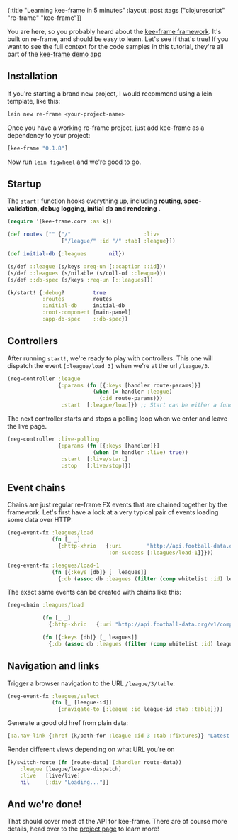 {:title "Learning kee-frame in 5 minutes"
 :layout :post
 :tags  ["clojurescript" "re-frame" "kee-frame"]}

You are here, so you probably heard about the [kee-frame framework](https://github.com/ingesolvoll/kee-frame).
It's  built on re-frame, and should be easy to learn. Let's see if that's true! If you want to see the full context
for the code samples in this tutorial, they're all part of the [kee-frame demo app](https://github.com/ingesolvoll/kee-frame-sample)

## Installation

If you're starting a brand new project, I would recommend using a lein template, like this:

```clojure
lein new re-frame <your-project-name>
```

Once you have a working re-frame project, just add kee-frame as a dependency to your project:

```clojure
[kee-frame "0.1.8"]
```

Now run `lein figwheel` and we're good to go.

## Startup

The `start!` function hooks everything up, including **routing, spec-validation, debug logging, initial db and rendering** .

```clojure
(require '[kee-frame.core :as k])

(def routes ["" {"/"                       :live
                 ["/league/" :id "/" :tab] :league}])

(def initial-db {:leagues       nil})

(s/def ::league (s/keys :req-un [::caption ::id]))
(s/def ::leagues (s/nilable (s/coll-of ::league)))
(s/def ::db-spec (s/keys :req-un [::leagues]))

(k/start! {:debug?         true
           :routes         routes
           :initial-db     initial-db
           :root-component [main-panel]
           :app-db-spec    ::db-spec})
```

## Controllers

After running `start!`, we're ready to play with controllers. This one will dispatch the event `[:league/load 3]` when we're
at the url `/league/3`.

```clojure
(reg-controller :league
                {:params (fn [{:keys [handler route-params]}]
                           (when (= handler :league)
                             (:id route-params)))
                 :start  [:league/load]}) ;; Start can be either a function returning an event vector or just an event vector directly
```

The next controller starts and stops a polling loop when we enter and leave the live page.

```clojure
(reg-controller :live-polling
                {:params (fn [{:keys [handler]}]
                           (when (= handler :live) true))
                 :start  [:live/start]
                 :stop   [:live/stop]})
```

## Event chains

Chains are just regular re-frame FX events that are chained together by the framework. Let's first have a look at a very typical pair of events
loading some data over HTTP:

```clojure
(reg-event-fx :leagues/load
              (fn [_ _]
                {:http-xhrio   {:uri        "http://api.football-data.org/v1/competitions/?season=2017"
                                :on-success [:leagues/load-1]}}))

(reg-event-fx :leagues/load-1
              (fn [{:keys [db]} [_ leagues]]
                {:db (assoc db :leagues (filter (comp whitelist :id) leagues))}))
```

The exact same events can be created with chains like this:

```clojure
(reg-chain :leagues/load

           (fn [_ _]
             {:http-xhrio   {:uri "http://api.football-data.org/v1/competitions/?season=2017"}})

           (fn [{:keys [db]} [_ leagues]]
             {:db (assoc db :leagues (filter (comp whitelist :id) leagues))}))
```

## Navigation and links


Trigger a browser navigation to the URL `/league/3/table`:

```clojure
(reg-event-fx :leagues/select
              (fn [_ [league-id]]
                {:navigate-to [:league :id league-id :tab :table]}))
```

Generate a good old href from plain data:

```clojure
[:a.nav-link {:href (k/path-for :league :id 3 :tab :fixtures)} "Latest results"]
```

Render different views depending on what URL you're on

```clojure
[k/switch-route (fn [route-data] (:handler route-data))
    :league [league/league-dispatch]
    :live   [live/live]
    nil     [:div "Loading..."]]
```

## And we're done!

That should cover most of the API for kee-frame. There are of course more details, head over to the
[project page](https://github.com/ingesolvoll/kee-frame) to learn more!
